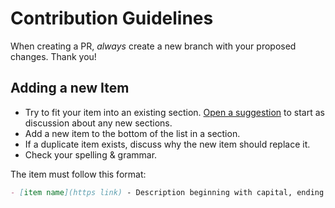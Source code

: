 # Contribution Guidelines

When creating a PR, _always_ create a new branch with your proposed changes. Thank you!

## Adding a new Item

- Try to fit your item into an existing section. [Open a suggestion](https://github.com/saltstack/awesome-saltproject/issues/new) to start as discussion about any new sections.
- Add a new item to the bottom of the list in a section.
- If a duplicate item exists, discuss why the new item should replace it.
- Check your spelling & grammar.

The item must follow this format:

```markdown
- [item name](https link) - Description beginning with capital, ending in period.
```
